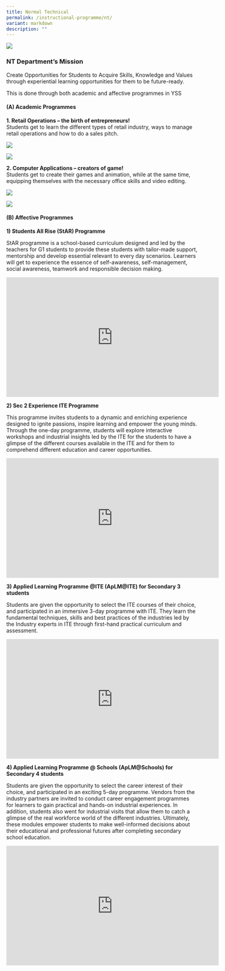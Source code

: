 ```yaml
---
title: Normal Technical
permalink: /instructional-programme/nt/
variant: markdown
description: ""
---
```

![](/images/IP/NT/NT_Dept2023.jpg)

### NT Department’s Mission

Create Opportunities for Students to Acquire Skills, Knowledge and Values through experiential learning opportunities for them to be future-ready.

This is done through both academic and affective programmes in YSS
	
#### (A)	Academic Programmes
	
**1. Retail Operations – the birth of entrepreneurs!** <br>
Students get to learn the different types of retail industry, ways to manage retail operations and how to do a sales pitch.

![](/images/IP/NT/NormalT_1.jpeg)

![](/images/IP/NT/NormalT_2.jpg)

**2. Computer Applications – creators of game!**<br>
Students get to create their games and animation, while at the same time, equipping themselves with the necessary office skills and video editing.

![](/images/IP/NT/NormalT_3.jpeg)

![](/images/IP/NT/NormalT_4.jpeg)


#### (B)	Affective Programmes

**1)	Students All Rise (StAR) Programme**

StAR programme is a school-based curriculum designed and led by the teachers for G1 students to provide these students with tailor-made support, mentorship and develop essential relevant to every day scenarios. Learners will get to experience the essence of self-awareness, self-management, social awareness, teamwork and responsible decision making.

<iframe allowfullscreen="" allow="accelerometer; autoplay; clipboard-write; encrypted-media; gyroscope; picture-in-picture; web-share" frameborder="0" title="YouTube video player" src="https://www.youtube.com/embed/WQ11GL1QjQw?si=NIMNp0sCmm8d8WCI" height="315" width="560"></iframe>

**2)	Sec 2 Experience ITE Programme**

This programme invites students to a dynamic and enriching experience designed to ignite passions, inspire learning and empower the young minds. Through the one-day programme, students will explore interactive workshops and industrial insights led by the ITE for the students to have a glimpse of the different courses available in the ITE and for them to comprehend different education and career opportunities.

<iframe allowfullscreen="" allow="accelerometer; autoplay; clipboard-write; encrypted-media; gyroscope; picture-in-picture; web-share" frameborder="0" title="YouTube video player" src="https://www.youtube.com/embed/RP74-gnS3j0?si=YFyJS9fbJxlbb9fP" height="315" width="560"></iframe>

**3)	Applied Learning Programme @ITE (ApLM@ITE) for Secondary 3 students**

Students are given the opportunity to select the ITE courses of their choice, and participated in an immersive 3-day programme with ITE. They learn the fundamental techniques, skills and best practices of the industries led by the Industry experts in ITE through first-hand practical curriculum and assessment.

<iframe allowfullscreen="" allow="accelerometer; autoplay; clipboard-write; encrypted-media; gyroscope; picture-in-picture; web-share" frameborder="0" title="YouTube video player" src="https://www.youtube.com/embed/qp2INuwRq3s?si=umDEfheH5lsd0LXy" height="315" width="560"></iframe>

**4)	Applied Learning Programme @ Schools (ApLM@Schools) for Secondary 4 students**

Students are given the opportunity to select the career interest of their choice, and participated in an exciting 5-day programme. Vendors from the industry partners are invited to conduct career engagement programmes for learners to gain practical and hands-on industrial experiences. In addition, students also went for industrial visits that allow them to catch a glimpse of the real workforce world of the different industries. Ultimately, these modules empower students to make well-informed decisions about their educational and professional futures after completing secondary school education.

<iframe allowfullscreen="" allow="accelerometer; autoplay; clipboard-write; encrypted-media; gyroscope; picture-in-picture; web-share" frameborder="0" title="YouTube video player" src="https://www.youtube.com/embed/VY2rhLPWUO0?si=2p1wGrWcetj802Dy" height="315" width="560"></iframe>